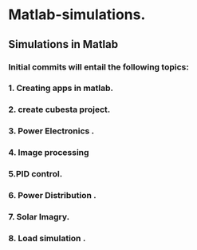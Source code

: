 # Matlab-simulations.
## Simulations in Matlab
### Initial commits  will entail the following topics: 
### 1. Creating apps in matlab.
### 2. create  cubesta project.
### 3. Power Electronics .
### 4. Image processing 
### 5.PID control.
### 6. Power Distribution .
### 7. Solar Imagry.
### 8. Load simulation .
